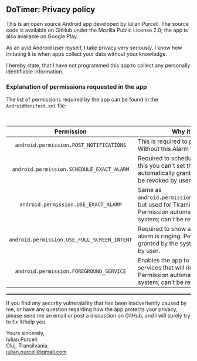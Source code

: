 ## DoTimer: Privacy policy

This is an open source Android app developed by Iulian Purcell. The source code is available on
GitHub under the Mozilla Public License 2.0; the app is also available on Google Play.

As an avid Android user myself, I take privacy very seriously. I know how irritating it is when apps
collect your data without your knowledge.

I hereby state, that I have not programmed this app to collect any personally identifiable
information.

### Explanation of permissions requested in the app

The list of permissions required by the app can be found in the `AndroidManifest.xml` file:



<br/>

|                 Permission                  | Why it is required                                                                                                                                              |
|:-------------------------------------------:|-----------------------------------------------------------------------------------------------------------------------------------------------------------------|
|   `android.permission.POST_NOTIFICATIONS`   | This is required to post a notification. Without this Alarm function won't work.                                                                                |
|  `android.permission.SCHEDULE_EXACT_ALARM`  | Required to schedule an alarm, without this you can't set the timer. Permission automatically granted by the system; can be revoked by user in Android 12.      |
|    `android.permission.USE_EXACT_ALARM`     | Same as `android.permission.SCHEDULE_EXACT_ALARM`, but used for Tiramisu and above. Permission automatically granted by the system; can't be revoked by user.   |
| `android.permission.USE_FULL_SCREEN_INTENT` | Required to show alarm screen when alarm is ringing. Permission automatically granted by the system; can't be revoked by user.                                  |
|   `android.permission.FOREGROUND_SERVICE`   | Enables the app to create foreground services that will ring the alarm. Permission automatically granted by the system; can't be revoked by user.               |

 <hr style="border:1px solid gray">

If you find any security vulnerability that has been inadvertently caused by me, or have any
question regarding how the app protects your privacy, please send me an email or post a discussion
on GitHub, and I will surely try to fix it/help you.

Yours sincerely,  
Iulian Purcell.  
Cluj, Transilvania.  
iulian.purcell@gmail.com
